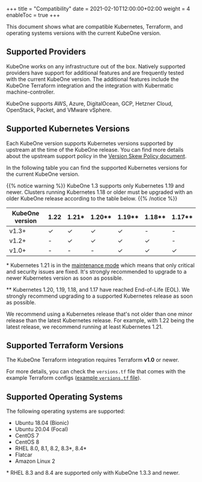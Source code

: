 +++
title = "Compatibility"
date = 2021-02-10T12:00:00+02:00
weight = 4
enableToc = true
+++

This document shows what are compatible Kubernetes, Terraform, and operating
systems versions with the current KubeOne version.

## Supported Providers

KubeOne works on any infrastructure out of the box. Natively supported
providers have support for additional features and are frequently tested with
the current KubeOne version. The additional features include the KubeOne
Terraform integration and the integration with Kubermatic machine-controller.

KubeOne supports AWS, Azure, DigitalOcean, GCP, Hetzner Cloud,
OpenStack, Packet, and VMware vSphere.

## Supported Kubernetes Versions

Each KubeOne version supports Kubernetes versions supported by upstream at the
time of the KubeOne release. You can find more details about the upstream
support policy in the [Version Skew Policy document][upstream-supported-versions].

In the following table you can find the supported Kubernetes versions for the
current KubeOne version.

{{% notice warning %}}
KubeOne 1.3 supports only Kubernetes 1.19 and newer. Clusters running
Kubernetes 1.18 or older must be upgraded with an older KubeOne release
according to the table below.
{{% /notice %}}

| KubeOne version | 1.22  | 1.21\*  | 1.20\*\*  | 1.19\*\* | 1.18\*\*   | 1.17\*\*   |
| --------------- | ----- | ------- | --------- | -------- | ---------- | ---------- |
| v1.3+           | ✓     | ✓       | ✓         | ✓        | -          | -          |
| v1.2+           | -     | ✓       | ✓         | ✓        | ✓          | -          |
| v1.0+           | -     | -       | -         | ✓        | ✓          | ✓          |

\* Kubernetes 1.21 is in the [maintenance mode] which means that only critical
and security issues are fixed. It's strongly recommended to upgrade to a newer
Kubernetes version as soon as possible.

\*\* Kubernetes 1.20, 1.19, 1.18, and 1.17 have reached End-of-Life (EOL). We
strongly recommend upgrading to a supported Kubernetes release as soon as
possible.

We recommend using a Kubernetes release that's not older than one minor release
than the latest Kubernetes release. For example, with 1.22 being the latest
release, we recommend running at least Kubernetes 1.21.

## Supported Terraform Versions

The KubeOne Terraform integration requires Terraform **v1.0** or newer.

For more details, you can check the `versions.tf` file that comes with the
example Terraform configs ([example `versions.tf` file][aws-versions-tf]).

## Supported Operating Systems

The following operating systems are supported:

* Ubuntu 18.04 (Bionic)
* Ubuntu 20.04 (Focal)
* CentOS 7
* CentOS 8
* RHEL 8.0, 8.1, 8.2, 8.3\*, 8.4\*
* Flatcar
* Amazon Linux 2

\* RHEL 8.3 and 8.4 are supported only with KubeOne 1.3.3 and newer.

[upstream-supported-versions]: https://kubernetes.io/docs/setup/release/version-skew-policy/#supported-versions
[kubernetes-issue-93194]: https://github.com/kubernetes/kubernetes/issues/93194
[terraform-configs]: https://github.com/kubermatic/kubeone/tree/release/v1.3/examples/terraform
[aws-versions-tf]: https://github.com/kubermatic/kubeone/blob/release/v1.3/examples/terraform/aws/versions.tf
[maintenance mode]: https://kubernetes.io/releases/patch-releases/#support-period
